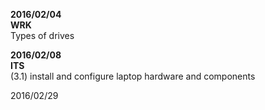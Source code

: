 **2016/02/04**  
**WRK**  
Types of drives  
  
**2016/02/08**  
**ITS**  
(3.1) install and configure laptop hardware and components

2016/02/29

